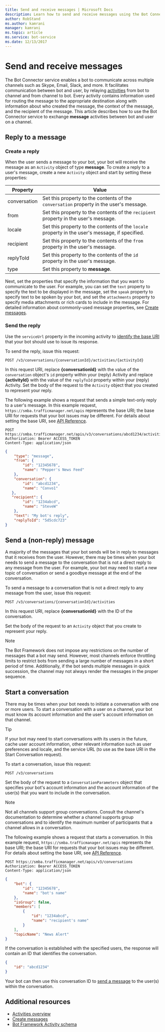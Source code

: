 ```yaml
---
title: Send and receive messages | Microsoft Docs
description: Learn how to send and receive messages using the Bot Connector service. 
author: RobStand
ms.author: kamrani
manager: kamrani
ms.topic: article
ms.service: bot-service
ms.date: 12/13/2017
---
```


# Send and receive messages

The Bot Connector service enables a bot to communicate across multiple channels such as Skype, Email, Slack, and more. It facilitates communication between bot and user, by relaying [activities](bot-framework-rest-connector-activities.md) from bot to channel and from channel to bot. Every activity contains information used for routing the message to the appropriate destination along with information about who created the message, the context of the message, and the recipient of the message. This article describes how to use the Bot Connector service to exchange **message** activities between bot and user on a channel. 

## <a id="create-reply"></a> Reply to a message

### Create a reply 

When the user sends a message to your bot, your bot will receive the message as an `Activity` object of type **message**. To create a reply to a user's message, create a new `Activity` object and start by setting these properties:

| Property | Value |
|----|----|
| conversation | Set this property to the contents of the `conversation` property in the user's message. |
| from | Set this property to the contents of the `recipient` property in the user's message. |
| locale | Set this property to the contents of the `locale` property in the user's message, if specified. |
| recipient | Set this property to the contents of the `from` property in the user's message. |
| replyToId | Set this property to the contents of the `id` property in the user's message. |
| type | Set this property to **message**. |

Next, set the properties that specify the information that you want to communicate to the user. For example, you can set the `text` property to specify the text to be displayed in the message, set the `speak` property to specify text to be spoken by your bot, and set the `attachments` property to specify media attachments or rich cards to include in the message. For detailed information about commonly-used message properties, see [Create messages](bot-framework-rest-connector-create-messages.md).

### Send the reply

Use the `serviceUrl` property in the incoming activity to [identify the base URI](bot-framework-rest-connector-api-reference.md#base-uri) that your bot should use to issue its response. 

To send the reply, issue this request: 

```http
POST /v3/conversations/{conversationId}/activities/{activityId}
```

In this request URI, replace **{conversationId}** with the value of the `conversation` object's `id` property within your (reply) Activity and replace **{activityId}** with the value of the `replyToId` property within your (reply) Activity. Set the body of the request to the `Activity` object that you created to represent your reply.

The following example shows a request that sends a simple text-only reply to a user's message. In this example request, `https://smba.trafficmanager.net/apis` represents the base URI; the base URI for requests that your bot issues may be different. For details about setting the base URI, see [API Reference](bot-framework-rest-connector-api-reference.md#base-uri).

```http
POST https://smba.trafficmanager.net/apis/v3/conversations/abcd1234/activities/5d5cdc723 
Authorization: Bearer ACCESS_TOKEN 
Content-Type: application/json 
```

```json
{
    "type": "message",
    "from": {
        "id": "12345678",
        "name": "Pepper's News Feed"
    },
    "conversation": {
        "id": "abcd1234",
        "name": "Convo1"
   },
   "recipient": {
        "id": "1234abcd",
        "name": "SteveW"
    },
    "text": "My bot's reply",
    "replyToId": "5d5cdc723"
}
```

## <a id="send-message"></a> Send a (non-reply) message

A majority of the messages that your bot sends will be in reply to messages that it receives from the user. However, there may be times when your bot needs to send a message to the conversation that is not a direct reply to any message from the user. For example, your bot may need to start a new topic of conversation or send a goodbye message at the end of the conversation. 

To send a message to a conversation that is not a direct reply to any message from the user, issue this request: 

```http
POST /v3/conversations/{conversationId}/activities
```

In this request URI, replace **{conversationId}** with the ID of the conversation. 
    
Set the body of the request to an `Activity` object that you create to represent your reply.

> [!NOTE]
> The Bot Framework does not impose any restrictions on the number of messages that a bot may send. 
> However, most channels enforce throttling limits to restrict bots from sending a large number of messages in a short period of time. 
> Additionally, if the bot sends multiple messages in quick succession, the channel may not always render the messages in the proper sequence.

## Start a conversation

There may be times when your bot needs to initiate a conversation with one or more users. 
To start a conversation with a user on a channel, your bot must know its account information and the user's account information on that channel. 

> [!TIP]
> If your bot may need to start conversations with its users in the future, cache user account information, other relevant information such as user preferences and locale, and the service URL (to use as the base URI in the Start Conversation request). 

To start a conversation, issue this request: 

```http
POST /v3/conversations
```

Set the body of the request to a `ConversationParameters` object that specifies your bot's account information and the account information of the user(s) that you want to include in the conversation.

> [!NOTE]
> Not all channels support group conversations. Consult the channel's documentation to determine whether a channel supports group conversations and to identify the maximum number of participants that a channel allows in a conversation.

The following example shows a request that starts a conversation. In this example request, `https://smba.trafficmanager.net/apis` represents the base URI; the base URI for requests that your bot issues may be different. For details about setting the base URI, see [API Reference](bot-framework-rest-connector-api-reference.md#base-uri).

```http
POST https://smba.trafficmanager.net/apis/v3/conversations 
Authorization: Bearer ACCESS_TOKEN
Content-Type: application/json
```

```json
{
    "bot": {
        "id": "12345678",
        "name": "bot's name"
    },
    "isGroup": false,
    "members": [
        {
            "id": "1234abcd",
            "name": "recipient's name"
        }
    ],
    "topicName": "News Alert"
}
```

If the conversation is established with the specified users, the response will contain an ID that identifies the conversation. 

```json
{
    "id": "abcd1234"
}
```

Your bot can then use this conversation ID to [send a message](#send-message) to the user(s) within the conversation.

## Additional resources

- [Activities overview](bot-framework-rest-connector-activities.md)
- [Create messages](bot-framework-rest-connector-create-messages.md)
- [Bot Framework Activity schema](https://aka.ms/botSpecs-activitySchema)